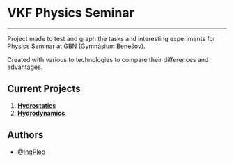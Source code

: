 # VKF Physics Seminar

---

Project made to test and graph the tasks and interesting experiments for Physics Seminar at GBN (Gymnásium Benešov).

Created with various to technologies to compare their differences and advantages.

## Current Projects

1. **[Hydrostatics](hydrostatics/hydrostatics.md)**
2. **[Hydrodynamics](hydrodynamics/hydrodynamics.md)**

## Authors

- [@IngPleb](https://github.com/IngPleb)